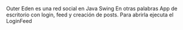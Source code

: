 Outer Eden es una red social en Java Swing
En otras palabras
App de escritorio con login, feed y creación de posts.
Para abrirla ejecuta el LoginFeed
